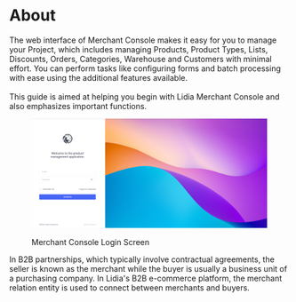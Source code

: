 # About

The web interface of Merchant Console makes it easy for you to manage your Project, which includes managing Products, Product Types, Lists, Discounts, Orders, Categories, Warehouse and Customers with minimal effort. You can perform tasks like configuring forms and batch processing with ease using the additional features available.\
\
This guide is aimed at helping you begin with Lidia Merchant Console and also emphasizes important functions.

<figure><img src="../../.gitbook/assets/Screenshot_1 (2).png" alt=""><figcaption><p>Merchant Console Login Screen </p></figcaption></figure>



In B2B partnerships, which typically involve contractual agreements, the seller is known as the merchant while the buyer is usually a business unit of a purchasing company. In Lidia's B2B e-commerce platform, the merchant relation entity is used to connect between merchants and buyers.
